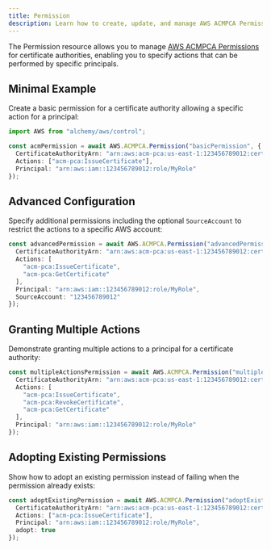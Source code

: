 ```yaml
---
title: Permission
description: Learn how to create, update, and manage AWS ACMPCA Permissions using Alchemy Cloud Control.
---
```


The Permission resource allows you to manage [AWS ACMPCA Permissions](https://docs.aws.amazon.com/acmpca/latest/userguide/) for certificate authorities, enabling you to specify actions that can be performed by specific principals.

## Minimal Example

Create a basic permission for a certificate authority allowing a specific action for a principal:

```ts
import AWS from "alchemy/aws/control";

const acmPermission = await AWS.ACMPCA.Permission("basicPermission", {
  CertificateAuthorityArn: "arn:aws:acm-pca:us-east-1:123456789012:certificate-authority/abcd1234-efgh-5678-ijkl-90mnopqrst",
  Actions: ["acm-pca:IssueCertificate"],
  Principal: "arn:aws:iam::123456789012:role/MyRole"
});
```

## Advanced Configuration

Specify additional permissions including the optional `SourceAccount` to restrict the actions to a specific AWS account:

```ts
const advancedPermission = await AWS.ACMPCA.Permission("advancedPermission", {
  CertificateAuthorityArn: "arn:aws:acm-pca:us-east-1:123456789012:certificate-authority/abcd1234-efgh-5678-ijkl-90mnopqrst",
  Actions: [
    "acm-pca:IssueCertificate",
    "acm-pca:GetCertificate"
  ],
  Principal: "arn:aws:iam::123456789012:role/MyRole",
  SourceAccount: "123456789012"
});
```

## Granting Multiple Actions

Demonstrate granting multiple actions to a principal for a certificate authority:

```ts
const multipleActionsPermission = await AWS.ACMPCA.Permission("multipleActionsPermission", {
  CertificateAuthorityArn: "arn:aws:acm-pca:us-east-1:123456789012:certificate-authority/abcd1234-efgh-5678-ijkl-90mnopqrst",
  Actions: [
    "acm-pca:IssueCertificate",
    "acm-pca:RevokeCertificate",
    "acm-pca:GetCertificate"
  ],
  Principal: "arn:aws:iam::123456789012:role/MyRole"
});
```

## Adopting Existing Permissions

Show how to adopt an existing permission instead of failing when the permission already exists:

```ts
const adoptExistingPermission = await AWS.ACMPCA.Permission("adoptExistingPermission", {
  CertificateAuthorityArn: "arn:aws:acm-pca:us-east-1:123456789012:certificate-authority/abcd1234-efgh-5678-ijkl-90mnopqrst",
  Actions: ["acm-pca:IssueCertificate"],
  Principal: "arn:aws:iam::123456789012:role/MyRole",
  adopt: true
});
```